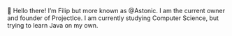 👋 Hello there! I’m Filip but more known as @Astonic. I am the current owner and founder of ProjectIce.
I am currently studying Computer Science, but trying to learn Java on my own.

<!---
AstonicPI/AstonicPI is a ✨ special ✨ repository because its `README.md` (this file) appears on your GitHub profile.
You can click the Preview link to take a look at your changes.
--->
